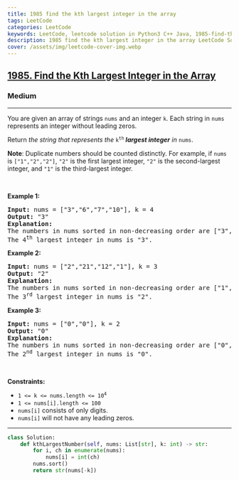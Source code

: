 ```yaml
---
title: 1985 find the kth largest integer in the array
tags: LeetCode
categories: LeetCode
keywords: LeetCode, leetcode solution in Python3 C++ Java, 1985-find-the-kth-largest-integer-in-the-array solution
description: 1985 find the kth largest integer in the array LeetCode Solution Explained
cover: /assets/img/leetcode-cover-img.webp
---
```



<h2><a href="https://leetcode.com/problems/find-the-kth-largest-integer-in-the-array/">1985. Find the Kth Largest Integer in the Array</a></h2><h3>Medium</h3><hr><div><p>You are given an array of strings <code>nums</code> and an integer <code>k</code>. Each string in <code>nums</code> represents an integer without leading zeros.</p>

<p>Return <em>the string that represents the </em><code>k<sup>th</sup></code><em><strong> largest integer</strong> in </em><code>nums</code>.</p>

<p><strong>Note</strong>: Duplicate numbers should be counted distinctly. For example, if <code>nums</code> is <code>["1","2","2"]</code>, <code>"2"</code> is the first largest integer, <code>"2"</code> is the second-largest integer, and <code>"1"</code> is the third-largest integer.</p>

<p>&nbsp;</p>
<p><strong class="example">Example 1:</strong></p>

<pre><strong>Input:</strong> nums = ["3","6","7","10"], k = 4
<strong>Output:</strong> "3"
<strong>Explanation:</strong>
The numbers in nums sorted in non-decreasing order are ["3","6","7","10"].
The 4<sup>th</sup> largest integer in nums is "3".
</pre>

<p><strong class="example">Example 2:</strong></p>

<pre><strong>Input:</strong> nums = ["2","21","12","1"], k = 3
<strong>Output:</strong> "2"
<strong>Explanation:</strong>
The numbers in nums sorted in non-decreasing order are ["1","2","12","21"].
The 3<sup>rd</sup> largest integer in nums is "2".
</pre>

<p><strong class="example">Example 3:</strong></p>

<pre><strong>Input:</strong> nums = ["0","0"], k = 2
<strong>Output:</strong> "0"
<strong>Explanation:</strong>
The numbers in nums sorted in non-decreasing order are ["0","0"].
The 2<sup>nd</sup> largest integer in nums is "0".
</pre>

<p>&nbsp;</p>
<p><strong>Constraints:</strong></p>

<ul>
	<li><code>1 &lt;= k &lt;= nums.length &lt;= 10<sup>4</sup></code></li>
	<li><code>1 &lt;= nums[i].length &lt;= 100</code></li>
	<li><code>nums[i]</code> consists of only digits.</li>
	<li><code>nums[i]</code> will not have any leading zeros.</li>
</ul>
</div>

---




```python
class Solution:
    def kthLargestNumber(self, nums: List[str], k: int) -> str:
        for i, ch in enumerate(nums):
            nums[i] = int(ch)
        nums.sort()
        return str(nums[-k])
```
